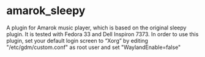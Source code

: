 # amarok_sleepy
A plugin for Amarok music player, which is based on the original sleepy plugin. 
It is tested with Fedora 33 and Dell Inspiron 7373. 
In order to use this plugin, set your default login screen to “Xorg” by editing "/etc/gdm/custom.conf" as root user and set "WaylandEnable=false"
